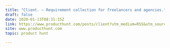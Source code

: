 ```yaml
---
title: "Client. — Requirement collection for freelancers and agencies."
draft: false
date: 2020-01-13T08:31:15Z
link: https://www.producthunt.com/posts/client?utm_medium=RSS&utm_source=hune
site: www.producthunt.com
topic: product hunt  

---
```

